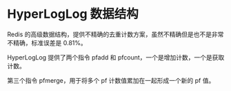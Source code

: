 # HyperLogLog 数据结构

 Redis 的高级数据结构，提供不精确的去重计数方案，虽然不精确但是也不是非常不精确，标准误差是 0.81%。

HyperLogLog 提供了两个指令 pfadd 和 pfcount，一个是增加计数，一个是获取计数。

第三个指令 pfmerge，用于将多个 pf 计数值累加在一起形成一个新的 pf 值。